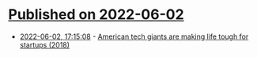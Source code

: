 # [Published on 2022-06-02](index.md)

* [2022-06-02, 17:15:08](https://news.ycombinator.com/item?id=31597719) - [American tech giants are making life tough for startups (2018)](https://www.economist.com/business/2018/06/02/american-tech-giants-are-making-life-tough-for-startups)
